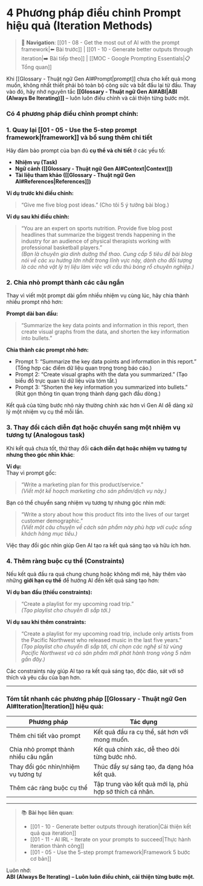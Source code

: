 # 4 Phương pháp điều chỉnh Prompt hiệu quả (Iteration Methods)

> 🔗 **Navigation**: [[01 - 08 - Get the most out of AI with the prompt framework|⬅️ Bài trước]] | [[01 - 10 - Generate better outputs through iteration|➡️ Bài tiếp theo]] | [[MOC - Google Prompting Essentials|📋 Tổng quan]]

Khi [[Glossary - Thuật ngữ Gen AI#Prompt|prompt]] chưa cho kết quả mong muốn, không nhất thiết phải bỏ toàn bộ công sức và bắt đầu lại từ đầu. Thay vào đó, hãy nhớ nguyên tắc **[[Glossary - Thuật ngữ Gen AI#ABI|ABI (Always Be Iterating)]]** – luôn luôn điều chỉnh và cải thiện từng bước một.

### **Có 4 phương pháp điều chỉnh prompt chính:**

### 1. Quay lại [[01 - 05 - Use the 5-step prompt framework|framework]] và bổ sung thêm chi tiết

Hãy đảm bảo prompt của bạn đủ **cụ thể và chi tiết** ở các yếu tố:

- **Nhiệm vụ (Task)**
- **Ngữ cảnh ([[Glossary - Thuật ngữ Gen AI#Context|Context]])**
- **Tài liệu tham khảo ([[Glossary - Thuật ngữ Gen AI#References|References]])**

**Ví dụ trước khi điều chỉnh:**

> “Give me five blog post ideas.” (Cho tôi 5 ý tưởng bài blog.)

**Ví dụ sau khi điều chỉnh:**

> “You are an expert on sports nutrition. Provide five blog post headlines that summarize the biggest trends happening in the industry for an audience of physical therapists working with professional basketball players.”  
> _(Bạn là chuyên gia dinh dưỡng thể thao. Cung cấp 5 tiêu đề bài blog nói về các xu hướng lớn nhất trong lĩnh vực này, dành cho đối tượng là các nhà vật lý trị liệu làm việc với cầu thủ bóng rổ chuyên nghiệp.)_

### 2. Chia nhỏ prompt thành các câu ngắn

Thay vì viết một prompt dài gồm nhiều nhiệm vụ cùng lúc, hãy chia thành nhiều prompt nhỏ hơn:

**Prompt dài ban đầu:**

> “Summarize the key data points and information in this report, then create visual graphs from the data, and shorten the key information into bullets.”

**Chia thành các prompt nhỏ hơn:**

- Prompt 1: “Summarize the key data points and information in this report.” (Tổng hợp các điểm dữ liệu quan trọng trong báo cáo.)
- Prompt 2: “Create visual graphs with the data you summarized.” (Tạo biểu đồ trực quan từ dữ liệu vừa tóm tắt.)
- Prompt 3: “Shorten the key information you summarized into bullets.” (Rút gọn thông tin quan trọng thành dạng gạch đầu dòng.)

Kết quả của từng bước nhỏ này thường chính xác hơn vì Gen AI dễ dàng xử lý một nhiệm vụ cụ thể mỗi lần.

### 3. Thay đổi cách diễn đạt hoặc chuyển sang một nhiệm vụ tương tự (Analogous task)

Khi kết quả chưa tốt, thử thay đổi **cách diễn đạt hoặc nhiệm vụ tương tự nhưng theo góc nhìn khác**:

**Ví dụ:**  
Thay vì prompt gốc:

> “Write a marketing plan for this product/service.”  
> _(Viết một kế hoạch marketing cho sản phẩm/dịch vụ này.)_

Bạn có thể chuyển sang nhiệm vụ tương tự nhưng góc nhìn mới:

> “Write a story about how this product fits into the lives of our target customer demographic.”  
> _(Viết một câu chuyện về cách sản phẩm này phù hợp với cuộc sống khách hàng mục tiêu.)_

Việc thay đổi góc nhìn giúp Gen AI tạo ra kết quả sáng tạo và hữu ích hơn.

### 4. Thêm ràng buộc cụ thể (Constraints)

Nếu kết quả đầu ra quá chung chung hoặc không mới mẻ, hãy thêm vào những **giới hạn cụ thể** để hướng AI đến kết quả sáng tạo hơn:

**Ví dụ ban đầu (thiếu constraints):**

> “Create a playlist for my upcoming road trip.”  
> _(Tạo playlist cho chuyến đi sắp tới.)_

**Ví dụ sau khi thêm constraints:**

> “Create a playlist for my upcoming road trip, include only artists from the Pacific Northwest who released music in the last five years.”  
> _(Tạo playlist cho chuyến đi sắp tới, chỉ chọn các nghệ sĩ từ vùng Pacific Northwest và có sản phẩm mới phát hành trong vòng 5 năm gần đây.)_

Các constraints này giúp AI tạo ra kết quả sáng tạo, độc đáo, sát với sở thích và yêu cầu của bạn hơn.

---

### Tóm tắt nhanh các phương pháp [[Glossary - Thuật ngữ Gen AI#Iteration|Iteration]] hiệu quả:

| Phương pháp                          | Tác dụng                                                |
| ------------------------------------ | ------------------------------------------------------- |
| Thêm chi tiết vào prompt             | Kết quả đầu ra cụ thể, sát hơn với mong muốn.           |
| Chia nhỏ prompt thành nhiều câu ngắn | Kết quả chính xác, dễ theo dõi từng bước nhỏ.           |
| Thay đổi góc nhìn/nhiệm vụ tương tự  | Thúc đẩy sự sáng tạo, đa dạng hóa kết quả.              |
| Thêm các ràng buộc cụ thể            | Tập trung vào kết quả mới lạ, phù hợp sở thích cá nhân. |

---

> 📚 **Bài học liên quan**:
>
> - [[01 - 10 - Generate better outputs through iteration|Cải thiện kết quả qua iteration]]
> - [[01 - 11 - AI IRL - Iterate on your prompts to succeed|Thực hành iteration thành công]]
> - [[01 - 05 - Use the 5-step prompt framework|Framework 5 bước cơ bản]]

Luôn nhớ:  
**ABI (Always Be Iterating) – Luôn luôn điều chỉnh, cải thiện từng bước một.**
